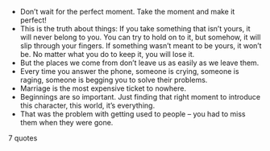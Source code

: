  - Don’t wait for the perfect moment. Take the moment and make it perfect!
 - This is the truth about things: If you take something that isn’t yours, it will never belong to you. You can try to hold on to it, but somehow, it will slip through your fingers. If something wasn’t meant to be yours, it won’t be. No matter what you do to keep it, you will lose it.
 - But the places we come from don’t leave us as easily as we leave them.
 - Every time you answer the phone, someone is crying, someone is raging, someone is begging you to solve their problems.
 - Marriage is the most expensive ticket to nowhere.
 - Beginnings are so important. Just finding that right moment to introduce this character, this world, it’s everything.
 - That was the problem with getting used to people – you had to miss them when they were gone.

7 quotes